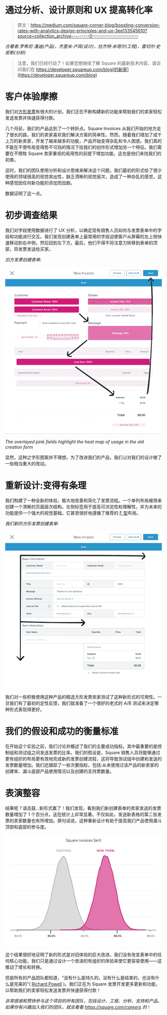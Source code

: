 # 通过分析、设计原则和 UX 提高转化率

> 原文：<https://medium.com/square-corner-blog/boosting-conversion-rates-with-analytics-design-principles-and-ux-3ee133545610?source=collection_archive---------0----------------------->

*合著者:罗希尼·潘迪(产品)，杰里米·卢宾(设计)，拉杰特·米塔尔(工程)，雷切尔·史密斯(分析)*

> 注意，我们已经行动了！如果您想继续了解 Square 的最新技术内容，请访问我们在 https://developer.squareup.com/blog[的新家](https://developer.squareup.com/blog)

# **客户体验摩擦**

我们对[方形发票](http://square.com/invoices)有很大的计划，我们正在不断构建新的功能来帮助我们的卖家轻松发送发票并快速获得付款。

几个月前，我们的产品达到了一个转折点。Square Invoices 从我们开始的地方走了很长的路，我们的卖家喜欢我们解决方案的简单性。然而，随着我们增加了成千上万的新卖家，开发了越来越多的功能，产品开始变得杂乱和令人困惑。我们真的不能在不使布局变得势不可挡的情况下给我们的创作形式增加另一个特征。我们需要在不牺牲 Square 卖家重视的易用性的前提下增加功能，这也是他们来找我们的初衷。

这时，我们的团队使用分析和设计思维来解决这个问题。我们最初的形式给了很少使用的领域很高的视觉突出性，缺乏清晰的视觉层次，造成了一种杂乱的感觉，这种感觉因任何新功能的添加而加剧。

数据证明了这一点。

# **初步调查结果**

我们对字段使用数据进行了 UX 分析，以确定现有销售人员如何与发票表单中的字段和功能进行交互。我们发现创建表单上最常用的字段迫使客户从屏幕的左上侧快速移动到右中侧，然后回到左下方。最后，他们不得不将注意力转移到表单的顶部，将发票发送给买家。

*旧方发票创建表单:*

![](img/6f64832bbf370a1f4a9c20864a826c2f.png)

*The overlayed pink fields highlight the heat map of usage in the old creation form*

显然，这种之字形图案并不理想。为了改进我们的产品，我们*让*对我们的设计做了一些相当重大的改动。

# **重新设计:变得有条理**

我们构建了一种全新的体验，极大地改善和简化了发票流程。一个单列布局被用来创建一个清晰的页面层次结构，左侧标签用于提高可浏览性和理解性，并为未来的功能提供一个强大的视觉基础。它甚至很好地遵循了推荐的 [F 型](https://thenextweb.com/dd/2015/04/10/how-to-design-websites-that-mirror-how-our-eyes-work/#.tnw_R3lPJ3e8)布局。

*我们新的方形发票创建表单:*

![](img/cc3a3322f0c858b39906f88570fec010.png)

我们对一些积极使用这种产品的精选方形发票卖家测试了这种新形式的可用性。一旦我们有了最初的定性反馈，我们就准备了一个很好的老式的 A/B 测试来决定哪种形式表现得更好。

# **我们的假设和成功的衡量标准**

在开始这个实验之前，我们讨论并概述了我们的主要成功指标。其中最重要的是控制组和测试组之间发送发票的比率。我们的假设是，Square 销售人员将能够通过更有组织的布局更有效地完成新的发票创建流程，这将导致测试组中创建和发送的发票数量增加。我们还跟踪了一些次要指标，包括:从未使用过该产品的新卖家的创建率、漏斗底部产品使用情况以及创建的支持票数量。

# **表演整容**

结果呢？请击鼓…新形式赢了！我们发现，看到我们新创建表单的卖家发送的发票数量增加了 1 个百分点，这在统计上非常显著。不仅如此，发送新表格的第二张发票的卖家数量也有所增加。换句话说，这种重新设计有助于提高我们产品使用漏斗顶部和底部的参与度。

![](img/6b80157f88eaf33dc66cf67338d072f1.png)

这个结果很好地证明了新的形式是对旧体验的巨大改进。我们没有改变表单中的任何核心功能，我们只是通过设计一个改进的有组织的体验来使它更容易使用——这推动了增长和转换。

但是所有的产品团队都知道，“没有什么是持久的，没有什么是结束的，也没有什么是完美的”( [Richard Powell](https://en.wikipedia.org/wiki/Wabi-sabi) )。我们正在为 Square 发票开发更多更新和功能，以帮助我们的卖家轻松发送发票并快速获得付款！

*非常感谢和赞扬参与这个项目的所有团队，包括设计、工程、分析、支持和产品。如果你有兴趣加入我们的团队，就去看看 https://square.com/careers 的*！